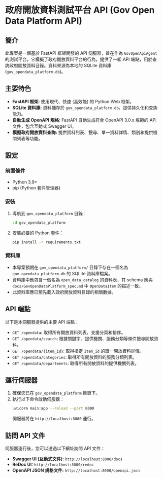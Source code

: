 # 政府開放資料測試平台 API (Gov Open Data Platform API)

## 簡介
此專案是一個基於 FastAPI 框架開發的 API 伺服器，旨在作為 `GovOpenApiAgent` 的測試平台。它模擬了政府開放資料平台的行為，提供了一組 API 端點，用於查詢政府開放資料目錄。資料來源為本地的 SQLite 資料庫 (`gov_opendata_platform.db`)。

## 主要特色
*   **FastAPI 框架:** 使用現代、快速 (高效能) 的 Python Web 框架。
*   **SQLite 資料庫:** 資料儲存於 `gov_opendata_platform.db`，提供持久化和查詢能力。
*   **自動生成 OpenAPI 規格:** FastAPI 自動生成符合 OpenAPI 3.0.x 規範的 API 文件，包含互動式 Swagger UI。
*   **模擬政府開放資料查詢:** 提供資料列表、搜尋、單一資料詳情、類別和提供機關列表等功能。

## 設定

### 前置條件
*   Python 3.9+
*   pip (Python 套件管理器)

### 安裝
1.  導航到 `gov_opendata_platform` 目錄：
    ```bash
    cd gov_opendata_platform
    ```
2.  安裝必要的 Python 套件：
    ```bash
    pip install -r requirements.txt
    ```

### 資料庫
*   本專案預期在 `gov_opendata_platform/` 目錄下存在一個名為 `gov_opendata_platform.db` 的 SQLite 資料庫檔案。
*   資料庫中應包含一個名為 `open_data_catalog` 的資料表，其 schema 應與 `docs/GovOpenDataPlatform_spec.md` 中 `OpenDataItem` 的描述一致。
*   此資料庫應已預先載入政府開放資料目錄的相關數據。

## API 端點

以下是本伺服器提供的主要 API 端點：

*   `GET /opendata`: 取得所有開放資料列表，支援分頁和排序。
*   `GET /opendata/search`: 根據關鍵字、提供機關、服務分類等條件搜尋開放資料。
*   `GET /opendata/{item_id}`: 取得指定 `item_id` 的單一開放資料詳情。
*   `GET /opendata/categories`: 取得所有開放資料的服務分類列表。
*   `GET /opendata/departments`: 取得所有開放資料的提供機關列表。

## 運行伺服器

1.  確保您已在 `gov_opendata_platform` 目錄下。
2.  執行以下命令啟動伺服器：
    ```bash
    uvicorn main:app --reload --port 8000
    ```
    伺服器將在 `http://localhost:8000` 運行。

## 訪問 API 文件

伺服器運行後，您可以透過以下網址訪問 API 文件：

*   **Swagger UI (互動式文件):** `http://localhost:8000/docs`
*   **ReDoc UI:** `http://localhost:8000/redoc`
*   **OpenAPI JSON 規格文件:** `http://localhost:8000/openapi.json`
